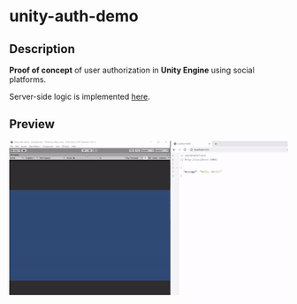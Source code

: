 # unity-auth-demo
 
## Description

**Proof of concept** of user authorization in **Unity Engine** using social platforms.

Server-side logic is implemented [here](https://github.com/kukumberman/fullstack-app-demo).

## Preview
<img src="./preview.gif" />
